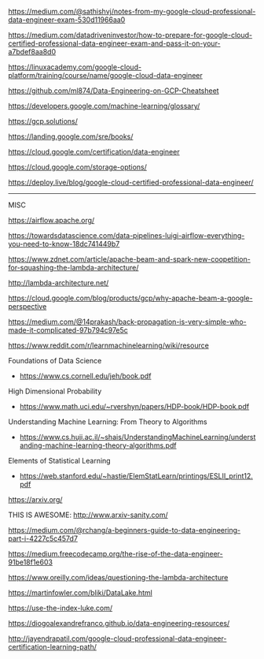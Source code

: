 https://medium.com/@sathishvj/notes-from-my-google-cloud-professional-data-engineer-exam-530d11966aa0

https://medium.com/datadriveninvestor/how-to-prepare-for-google-cloud-certified-professional-data-engineer-exam-and-pass-it-on-your-a7bdef8aa8d0

https://linuxacademy.com/google-cloud-platform/training/course/name/google-cloud-data-engineer

https://github.com/ml874/Data-Engineering-on-GCP-Cheatsheet

https://developers.google.com/machine-learning/glossary/

https://gcp.solutions/

https://landing.google.com/sre/books/

https://cloud.google.com/certification/data-engineer

https://cloud.google.com/storage-options/

https://deploy.live/blog/google-cloud-certified-professional-data-engineer/


------------------
MISC

https://airflow.apache.org/

https://towardsdatascience.com/data-pipelines-luigi-airflow-everything-you-need-to-know-18dc741449b7

https://www.zdnet.com/article/apache-beam-and-spark-new-coopetition-for-squashing-the-lambda-architecture/

http://lambda-architecture.net/

https://cloud.google.com/blog/products/gcp/why-apache-beam-a-google-perspective

https://medium.com/@14prakash/back-propagation-is-very-simple-who-made-it-complicated-97b794c97e5c

https://www.reddit.com/r/learnmachinelearning/wiki/resource

Foundations of Data Science
  - https://www.cs.cornell.edu/jeh/book.pdf

High Dimensional Probability 
  - https://www.math.uci.edu/~rvershyn/papers/HDP-book/HDP-book.pdf

Understanding Machine Learning: From Theory to Algorithms 
  - https://www.cs.huji.ac.il/~shais/UnderstandingMachineLearning/understanding-machine-learning-theory-algorithms.pdf

Elements of Statistical Learning
  - https://web.stanford.edu/~hastie/ElemStatLearn/printings/ESLII_print12.pdf

https://arxiv.org/

THIS IS AWESOME:
http://www.arxiv-sanity.com/


https://medium.com/@rchang/a-beginners-guide-to-data-engineering-part-i-4227c5c457d7

https://medium.freecodecamp.org/the-rise-of-the-data-engineer-91be18f1e603

https://www.oreilly.com/ideas/questioning-the-lambda-architecture

https://martinfowler.com/bliki/DataLake.html

https://use-the-index-luke.com/

https://diogoalexandrefranco.github.io/data-engineering-resources/

http://jayendrapatil.com/google-cloud-professional-data-engineer-certification-learning-path/